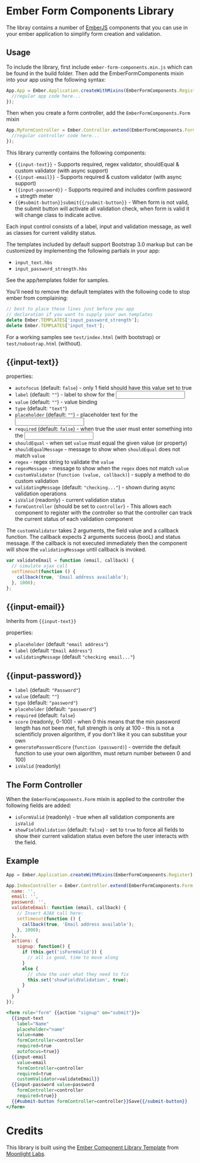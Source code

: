 Ember Form Components Library
=============================

The libray contains a number of [EmberJS](http://emberjs.com) components that you can use in your ember application to simplify form creation and validation.

Usage
-----

To include the library, first include `ember-form-components.min.js` which can be found in the build folder. Then add the EmberFormComponents mixin into your app using the following syntax:

```javascript
App.App = Ember.Application.createWithMixins(EmberFormComponents.Register, {
  //regular app code here...
});
```

Then when you create a form controller, add the `EmberFormComponents.Form` mixin

```javascript
App.MyFormController = Ember.Controller.extend(EmberFormComponents.Form, {
  //regular controller code here...
});
```

This library currently contains the following components:

* `{{input-text}}` - Supports required, regex validator, shouldEqual & custom validator (with async support)
* `{{input-email}}` - Supports required & custom validator (with async support)
* `{{input-password}}` - Supports required and includes confirm password + stregth meter
* `{{#submit-button}}submit{{/submit-button}}` - When form is not valid, the submit button will activate all validation check, when form is valid it will change class to indicate active.

Each input control consists of a label, input and validation message, as well as classes for current validity status.

The templates included by default support Bootstrap 3.0 markup but can be customized by implementing the following partials in your app:

* `input_text.hbs`
* `input_password_strength.hbs`

See the app/templates folder for samples.


You'll need to remove the default templates with the following code to stop ember from complaining:

```javascript
// best to place these lines just before you app
// declaration if you want to supply your own templates
delete Ember.TEMPLATES['input_password_strength'];
delete Ember.TEMPLATES['input_text'];
```

For a working samples see `test/index.html` (with bootstrap) or `test/nobootrap.html` (without).

{{input-text}}
--------------

properties:

* `autofocus` (default: `false`) - only 1 field should have this value set to true
* `label` (default: `""`) - label to show for the <input>
* `value` (default: `""`) - value binding
* `type` (default: `"text"`)
* `placeholder` (default: `""`) - placeholder text for the <input>
* `required` (default: `false`) - when true the user must enter something into the <input>
* `shouldEqual` - when set `value` must equal the given value (or property)
* `shouldEqualMessage` - message to show when `shouldEqual` does not match `value`
* `regex` - regex string to validate the `value`
* `regexMessage` - message to show when the `regex` does not match `value`
* `customValidator` (`function (value, callback)`) - supply a method to do custom validation
* `validatingMessage` (default: `"checking..."`) - shown during async validation operations
* `isValid` (readonly) - current validation status
* `formController` (should be set to `controller`) - This allows each component to register with the controller so that the controller can track the current status of each validation component

The `customValidator` takes 2 arguments, the field value and a callback function. The callback expects 2 arguments success (booL) and status message. If the callback is not executed immediately then the component will show the `validatingMessage` until callback is invoked.

```javascript
var validateEmail = function (email, callback) {
  // simulate ajax call
  setTimeout(function () {
    callback(true, 'Email address available');
  }, 1000);
};
```

{{input-email}}
---------------

Inherits from `{{input-text}}`

properties:

* `placeholder` (default `"email address"`)
* `label` (default `"Email Address"`)
* `validatingMessage` (default `"checking email..."`)

{{input-password}}
------------------

* `label` (default: `"Password"`)
* `value` (default: `""`)
* `type` (default: `"password"`)
* `placeholder` (default: `"password"`)
* `required` (default: `false`)
* `score` (readonly, 0-100) - when 0 this means that the min password length has not been met, full strength is only at 100 - this is not a scientificly proven algorithm, if you don't like it you can substitue your own
* `generatePasswordScore` (`function (password)`) - override the default function to use your own algorithm, must return number between 0 and 100)
* `isValid` (readonly)

The Form Controller
-------------------

When the `EmberFormComponents.Form` mixin is applied to the controller the following fields are added:

* `isFormValid` (readonly) - true when all validation components are `isValid`
* `showFieldValidation` (default: `false`) - set to `true` to force all fields to show their current validation status even before the user interacts with the field.

Example
-------

```javascript
App = Ember.Application.createWithMixins(EmberFormComponents.Register);

App.IndexController = Ember.Controller.extend(EmberFormComponents.Form, {
  name: '',
  email: '',
  password: '',
  validateEmail: function (email, callback) {
    // Insert AJAX call here:
    setTimeout(function () {
      callback(true, 'Email address available');
    }, 1000);
  },
  actions: {
    signup: function() {
      if (this.get('isFormValid')) {
        // all is good, time to move along
      }
      else {
        // show the user what they need to fix
        this.set('showFieldValidation', true);
      }
    }
  }
});
```

```handlebars
<form role="form" {{action "signup" on="submit"}}>
  {{input-text
    label="Name"
    placeholder="name"
    value=name
    formController=controller
    required=true
    autofocus=true}}
  {{input-email
    value=email
    formController=controller
    required=true
    customValidator=validateEmail}}
  {{input-password value=password
    formController=controller
    required=true}}
  {{#submit-button formController=controller}}Save{{/submit-button}}
</form>
```

Credits
=======

This library is built using the [Ember Component Library Template](https://github.com/moonlight-labs/ember-component-library-template) from [Moonlight Labs](http://moonlight-labs.com/).
